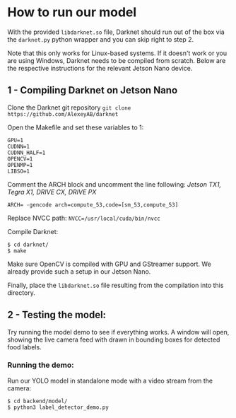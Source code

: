 # How to run our model

With the provided `libdarknet.so` file, Darknet should run out of the box via the `darknet.py` python wrapper and you can skip right to step 2.

Note that this only works for Linux-based systems.
If it doesn't work or you are using Windows, Darknet needs to be compiled from scratch.
Below are the respective instructions for the relevant Jetson Nano device.

## 1 - Compiling Darknet on Jetson Nano

Clone the Darknet git repository
`git clone https://github.com/AlexeyAB/darknet`

Open the Makefile and set these variables to 1:
```
GPU=1
CUDNN=1
CUDNN_HALF=1
OPENCV=1
OPENMP=1
LIBSO=1
```

Comment the ARCH block and uncomment the line following: *Jetson TX1, Tegra X1, DRIVE CX, DRIVE PX*
```
ARCH= -gencode arch=compute_53,code=[sm_53,compute_53]
```

Replace NVCC path:
`NVCC=/usr/local/cuda/bin/nvcc`

Compile Darknet:
```
$ cd darknet/
$ make
```

Make sure OpenCV is compiled with GPU and GStreamer support. We already provide such a setup in our Jetson Nano.

Finally, place the `libdarknet.so` file resulting from the compilation into this directory.

## 2 - Testing the model:

Try running the model demo to see if everything works.
A window will open, showing the live camera feed with drawn in bounding boxes for detected food labels.

### Running the demo:

Run our YOLO model in standalone mode with a video stream from the camera:
```
$ cd backend/model/
$ python3 label_detector_demo.py
```
